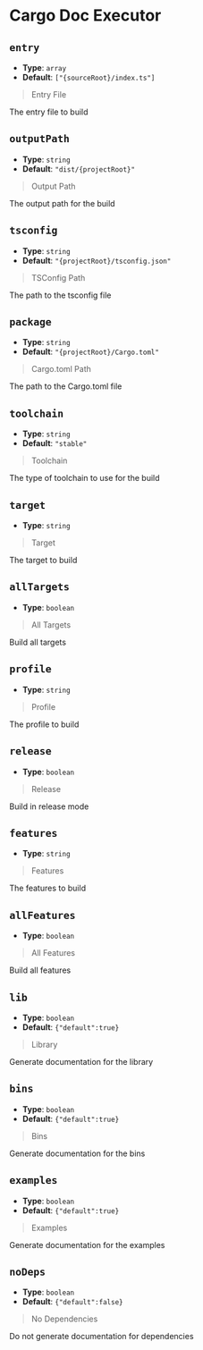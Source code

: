 
<!-- Generated by @storm-software/untyped -->
<!-- Do not edit this file directly -->

# Cargo Doc Executor

## `entry`
- **Type**: `array`
- **Default**: `["{sourceRoot}/index.ts"]`

> Entry File


The entry file to build


## `outputPath`
- **Type**: `string`
- **Default**: `"dist/{projectRoot}"`

> Output Path


The output path for the build


## `tsconfig`
- **Type**: `string`
- **Default**: `"{projectRoot}/tsconfig.json"`

> TSConfig Path


The path to the tsconfig file


## `package`
- **Type**: `string`
- **Default**: `"{projectRoot}/Cargo.toml"`

> Cargo.toml Path


The path to the Cargo.toml file


## `toolchain`
- **Type**: `string`
- **Default**: `"stable"`

> Toolchain


The type of toolchain to use for the build


## `target`
- **Type**: `string`

> Target


The target to build


## `allTargets`
- **Type**: `boolean`

> All Targets


Build all targets


## `profile`
- **Type**: `string`

> Profile


The profile to build


## `release`
- **Type**: `boolean`

> Release


Build in release mode


## `features`
- **Type**: `string`

> Features


The features to build


## `allFeatures`
- **Type**: `boolean`

> All Features


Build all features


## `lib`
- **Type**: `boolean`
- **Default**: `{"default":true}`

> Library


Generate documentation for the library


## `bins`
- **Type**: `boolean`
- **Default**: `{"default":true}`

> Bins


Generate documentation for the bins


## `examples`
- **Type**: `boolean`
- **Default**: `{"default":true}`

> Examples


Generate documentation for the examples


## `noDeps`
- **Type**: `boolean`
- **Default**: `{"default":false}`

> No Dependencies


Do not generate documentation for dependencies


